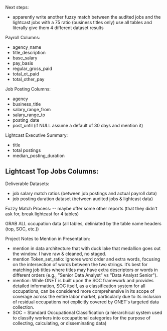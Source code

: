 Next steps:
- apparently write another fuzzy match between the audited jobs and the lightcast jobs with a 75 ratio (business titles only) use all tables and literally give them 4 different dataset results


Payroll Columns:
- agency_name
- title_description
- base_salary
- pay_basis
- regular_gross_paid
- total_ot_paid
- total_other_pay

Job Posting Columns:
- agency
- business_title
- salary_range_from
- salary_range_to
- posting_date
- post_until (if NULL assume a default of 30 days and mention it)

Lightcast Executive Summary:
- title
- total postings
- median_posting_duration

Lightcast Top Jobs Columns:
- 

Deliverable Datasets:
- job salary match ratios (between job postings and actual payroll data)
- job posting duration dataset (between audited jobs & lightcast data)


Fuzzy Match Process:
-- maybe offer some other reports (that they didn't ask for, break lightcast for 4 tables)




GRAB ALL occupation data (all tables, deliniated by the table name headers (top, SOC, etc.))


Project Notes to Mention in Presentation:
- mention in data architecture that with duck lake that medallion goes out the window. I have raw & cleaned, no staged.
- mention Token_set_ratio: Ignores word order and extra words, focusing on the intersection of words between the two strings. It’s best for matching job titles where titles may have extra descriptors or words in different orders (e.g., "Senior Data Analyst" vs "Data Analyst Senior").
- mention: While ONET is built upon the SOC framework and provides detailed information, SOC itself, as a classification system for all occupations, can be considered more comprehensive in its scope of coverage across the entire labor market, particularly due to its inclusion of residual occupations not explicitly covered by ONET's targeted data collection.
- SOC = Standard Occupational Classification (a hierarchical system used to classify workers into occupational categories for the purpose of collecting, calculating, or disseminating data)